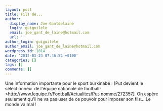 ```yaml
---
layout: post
title: Fils de...
author:
  display_name: Joe Gantdelaine
  login: guiguilele
  email: joe_gant_de_laine@hotmail.com
  url: ''
author_login: guiguilele
author_email: joe_gant_de_laine@hotmail.com
wordpress_id: 1014
date: '2012-03-24 07:46:52 +0100'
categories: []
tags: []
comments: []
---
```

Une information importante pour le sport burkinabé : [Put devient le sélectionneur de l'équipe nationale de football->http://www.lequipe.fr/Football/Actualites/Put-nomme/272357]. On espère seulement qu'il ne va pas user de ce pouvoir pour imposer son fils... Le monde va mal !
